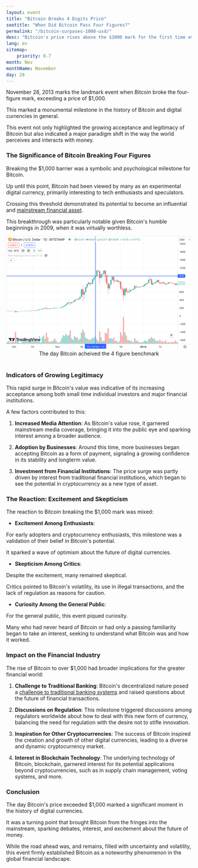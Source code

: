 ```yaml
---
layout: event
title: "Bitcoin Breaks 4 Digits Price"
seotitle: "When Did Bitcoin Pass Four Figures?"
permalink: "/bitcoin-surpases-1000-usd/"
desc: "Bitcoin's price rises above the $1000 mark for the first time ever." 
lang: en
sitemap:
    priority: 0.7
month: Nov
monthName: November
day: 28
---
```


November 28, 2013 marks the landmark event when Bitcoin broke the four-figure mark, exceeding a price of $1,000. 

This marked a monumental milestone in the history of Bitcoin and digital currencies in general. 

This event not only highlighted the growing acceptance and legitimacy of Bitcoin but also indicated a major paradigm shift in the way the world perceives and interacts with money. 

### The Significance of Bitcoin Breaking Four Figures

Breaking the $1,000 barrier was a symbolic and psychological milestone for Bitcoin. 

Up until this point, Bitcoin had been viewed by many as an experimental digital currency, primarily interesting to tech enthusiasts and speculators. 

Crossing this threshold demonstrated its potential to become an influential and <a href="https://finance.yahoo.com/news/bitcoin-surpasses-1-000-first-172329627.html?guccounter=1&guce_referrer=aHR0cHM6Ly9kdWNrZHVja2dvLmNvbS8&guce_referrer_sig=AQAAAI2TE8dTMLAsHEKdfu-FEQoql0b3doY0g39iGSsHMQO-EJHmmGYSq2CZklWlCdK866M8z1m-Te3oN47lGcwTIEbtJp2VDwAl864cwzb4D3tjGt8n6Pttxv_-cc9J31XegkIKRVpcRkN2tMU67QE5SYnQoxOMa421PYi1vOY0nqet" target="_blank" rel="noopener noreferrer">mainstream financial asset</a>.

This breakthrough was particularly notable given Bitcoin's humble beginnings in 2009, when it was virtually worthless.

<center><img alt="BTC price rises above 1000 dollars" src="/img/bitcoin-four-digits.png" />
<div class="kb-helper">The day Bitcoin acheived the 4 figure benchmark</div>
</center>
<br>

### Indicators of Growing Legitimacy

This rapid surge in Bitcoin's value was indicative of its increasing acceptance among both small time individual investors and major financial institutions. 

A few factors contributed to this:

1. **Increased Media Attention**: As Bitcoin's value rose, it garnered mainstream media coverage, bringing it into the public eye and sparking interest among a broader audience.

2. **Adoption by Businesses**: Around this time, more businesses began accepting Bitcoin as a form of payment, signaling a growing confidence in its stability and longterm value.

3. **Investment from Financial Institutions**: The price surge was partly driven by interest from traditional financial institutions, which began to see the potential in cryptocurrency as a new type of asset.

### The Reaction: Excitement and Skepticism

The reaction to Bitcoin breaking the $1,000 mark was mixed:

- **Excitement Among Enthusiasts**: 

For early adopters and cryptocurrency enthusiasts, this milestone was a validation of their belief in Bitcoin's potential. 

It sparked a wave of optimism about the future of digital currencies.

- **Skepticism Among Critics**: 

Despite the excitement, many remained skeptical. 

Critics pointed to Bitcoin's volatility, its use in illegal transactions, and the lack of regulation as reasons for caution.

- **Curiosity Among the General Public**: 

For the general public, this event piqued curiosity. 

Many who had never heard of Bitcoin or had only a passing familiarity began to take an interest, seeking to understand what Bitcoin was and how it worked.

### Impact on the Financial Industry

The rise of Bitcoin to over $1,000 had broader implications for the greater financial world:

1. **Challenge to Traditional Banking**: Bitcoin's decentralized nature posed a <a href="https://finance.yahoo.com/news/bitcoin-breaks-1-000-first-173600505.html" target="_blank" rel="noopener noreferrer">challenge to traditional banking systems</a> and raised questions about the future of financial transactions.

2. **Discussions on Regulation**: This milestone triggered discussions among regulators worldwide about how to deal with this new form of currency, balancing the need for regulation with the desire not to stifle innovation.

3. **Inspiration for Other Cryptocurrencies**: The success of Bitcoin inspired the creation and growth of other digital currencies, leading to a diverse and dynamic cryptocurrency market.

4. **Interest in Blockchain Technology**: The underlying technology of Bitcoin, blockchain, garnered interest for its potential applications beyond cryptocurrencies, such as in supply chain management, voting systems, and more.

### Conclusion

The day Bitcoin's price exceeded $1,000 marked a significant moment in the history of digital currencies. 

It was a turning point that brought Bitcoin from the fringes into the mainstream, sparking debates, interest, and excitement about the future of money. 

While the road ahead was, and remains, filled with uncertainty and volatility, this event firmly established Bitcoin as a noteworthy phenomenon in the global financial landscape.


